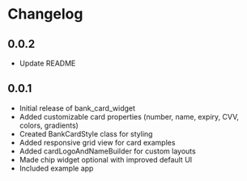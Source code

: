 # Changelog

## 0.0.2

- Update README

## 0.0.1

- Initial release of bank_card_widget
- Added customizable card properties (number, name, expiry, CVV, colors, gradients)
- Created BankCardStyle class for styling
- Added responsive grid view for card examples
- Added cardLogoAndNameBuilder for custom layouts
- Made chip widget optional with improved default UI
- Included example app
